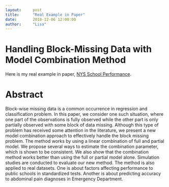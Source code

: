 ```yaml
---
layout:     post
title:      "Real Example in Paper"
date:       2018-12-06 12:00:00
author:     "Lisa"
---
```


# Handling Block-Missing Data with Model Combination Method
Here is my real example in paper, [NYS School Performance](http://lisaling.site/NYS_School_Performance2/).

# Abstract
Block-wise missing data is a common occurrence in regression and classification problem. In this paper, we consider one such situation, where one part of the observations is fully observed while the other part is only partially observed with some block of data missing. Although this type of problem has received some attention in the literature, we present a new model combination approach to effectively handle the block missing problem. The method works by using a linear combination of full and partial model. We propose several ways to estimate the combination parameter, which is shown to be consistent. We also show that the combination method works better than using the full or partial model alone. Simulation studies are conducted to evaluate our new method. The method is also applied to real datasets. One is about factors affecting performance to public schools in standardized tests. Another is about predicting accuracy to abdominal  pain diagnoses in Emergency Department.